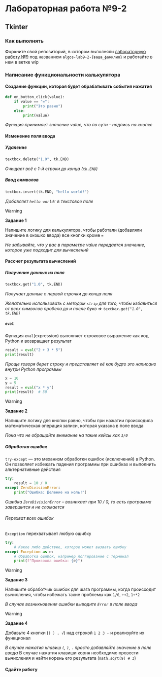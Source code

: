 # Лабораторная работа №9-2

## Tkinter

### Как выполнять

Форкните свой репозиторий, в котором выполняли [лабораторную работу №9](https://github.com/22isr/algos-lab9) под названием `algos-lab9-2-{ваша_фамилия}` и работайте в нем в ветке wip

### Написание функциональности калькулятора

#### Создание функции, которая будет обрабатывать события нажатия

```python
def on_button_click(value):
    if value == "=":
        print("Это равно")
    else:
        print(value)
```

_Функция принимает значение value, что по сути - надпись на кнопке_

#### Изменение поля ввода

##### Удаление

```python
textbox.delete("1.0", tk.END)
```

_Очищает всё с 1-й строки до конца (`tk.END`)_

##### Ввод символов

```python
textbox.insert(tk.END, "hello world!")
```

_Добавляет `hello world!` в текстовое поле_

> [!WARNING]
>
> **Задание 1**
>
> Напишите логику для калькулятора, чтобы работали (добавляли значение в окошко ввода) все кнопки кроме `=`
>
> _Не забывайте, что у вас в параметре value передается значение, которое уже подходит для вычислений_

#### Рассчет результата вычислений

##### Получение данных из поля

```python
textbox.get("1.0", tk.END)
```

_Получает данные с первой строчки до конца поля_

_Желательно использовать с методом `strip` для того, чтобы избавиться от всех символов пробела до и после букв => `textbox.get("1.0", tk.END)`_

##### `eval`

Функция `eval`(expression) выполняет строковое выражение как код Python и возвращает результат

```python
result = eval("2 + 3 * 5")  
print(result)
```

_Проще говоря берет строку и представляет её как будто это написано внутри Python программы_

```python
x = 10
y = 5
result = eval("x * y")
print(result)  # 50
```

> [!WARNING]
>
> **Задание 2**
>
> Напишите логику для кнопки равно, чтобы при нажатии происходила математическая операция записи, которая указана в поле ввода
>
> _Пока что не обращайте внимание на такие кейсы как `1/0`_

##### Обработка ошибок

`try-except` — это механизм обработки ошибок (исключений) в Python. Он позволяет избежать падения программы при ошибках и выполнить альтернативные действия

```python
try:
    result = 10 / 0
except ZeroDivisionError:
    print("Ошибка: Деление на ноль!")
```

_Ошибка `ZeroDivisionError` – возникает при 10 / 0, то есть программа завершится и не сломается_

###### Перехват всех ошибок

`Exception` перехватывает любую ошибку

```python
try:
    # Какое либо действие, которое может вызвать ошибку
except Exception as e:
    # Обработка ошибок, например логгирование с терминал
    print(f"Произошла ошибка: {e}")
```

> [!WARNING]
>
> **Задание 3**
>
> Напишите обработчик ошибок для шага программы, когда происходит вычисления, чтобы избежать такие проблемы как `1/0`, `++2`, `1+*2`
>
> _В случае возникновения ошибки выводите `Error` в поле ввода_

> [!WARNING]
>
> **Задание 4**
>
> Добавьте 4 кнопки (`( ) . √`) над строкой `1 2 3 -` и реализуйте их функционал
>
> _В случае нажатия клавиш `(`, `)`, `.` просто добавляйте значение в поле ввода_
> В случае нажатия клавиши корня необходимо провести вычисления и найти корень его результата (`math.sqrt(9) # 3`)

#### Сдайте работу
